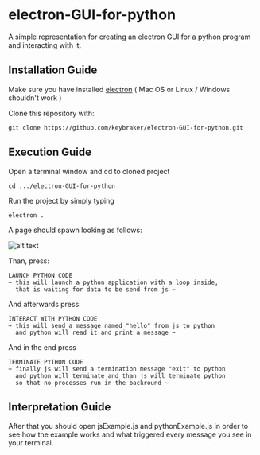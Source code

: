 # electron-GUI-for-python
A simple representation for  creating an electron GUI for a python program and interacting with it.

## Installation Guide

Make sure you have installed [electron](https://electron.atom.io) ( Mac OS or Linux / Windows shouldn't work )

Clone this repository with:
```
git clone https://github.com/keybraker/electron-GUI-for-python.git
```

## Execution Guide

Open a terminal window and cd to cloned project
```
cd .../electron-GUI-for-python
```
Run the project by simply typing
```
electron .
```
A page should spawn looking as follows:

![alt text](https://raw.githubusercontent.com/keybraker/electron-GUI-for-python/master/jsPython.png)

Than, press: 
```
LAUNCH PYTHON CODE
~ this will launch a python application with a loop inside,
  that is waiting for data to be send from js ~
```

And afterwards press: 
```
INTERACT WITH PYTHON CODE
~ this will send a message named "hello" from js to python
  and python will read it and print a message ~
```
And in the end press 
```
TERMINATE PYTHON CODE
~ finally js will send a termination message "exit" to python
  and python will terminate and than js will terminate python
  so that no processes run in the backround ~
```

## Interpretation Guide

After that you should open jsExample.js and pythonExample.js in order to see how the example works and what triggered every message you see in your terminal.
